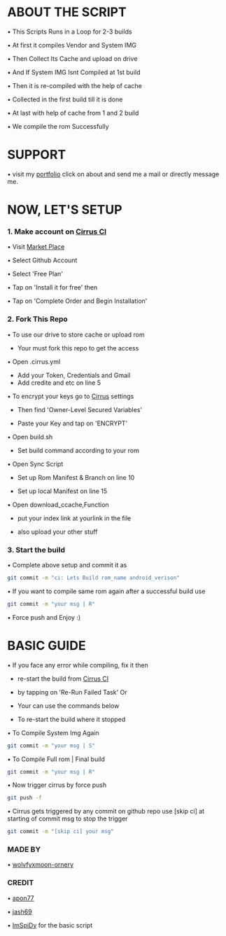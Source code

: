 # ABOUT THE SCRIPT

• This Scripts Runs in a Loop for 2-3 builds

• At first it compiles Vendor and System IMG

• Then Collect Its Cache and upload on drive

• And If System IMG Isnt Compiled at 1st build

• Then it is re-compiled with the help of cache

• Collected in the first build till it is done

• At last with help of cache from 1 and 2 build

• We compile the rom Successfully


# SUPPORT 

• visit my [portfolio](https://wolvfyxmoon-ornery.github.io) click on about and send me a mail or directly message me.

# NOW, LET'S SETUP

### 1. Make account on [Cirrus CI](https://cirrus-ci.com/)

• Visit [Market Place](https://github.com/marketplace/cirrus-ci)

• Select Github Account

• Select 'Free Plan'

• Tap on 'Install it for free' then

• Tap on 'Complete Order and Begin Installation'

### 2. Fork This Repo

• To use our drive to store cache or upload rom
  - Your must fork this repo to get the access

• Open .cirrus.yml

  - Add your Token, Credentials and Gmail
  - Add credite and etc on line 5

• To encrypt your keys go to [Cirrus](https://cirrus-ci.com/) settings
  
  - Then find 'Owner-Level Secured Variables'
  
  - Paste your Key and tap on 'ENCRYPT'

• Open build.sh
  
  - Set build command according to your rom
  
• Open Sync Script

  - Set up Rom Manifest & Branch on line 10

  - Set up local Manifest on line 15

• Open download_ccache,Function
  
  - put your index link at yourlink in the file

  - also upload your other stuff
   
  
### 3. Start the build

• Complete above setup and commit it as
````bash
git commit -m "ci: Lets Build rom_name android_verison"
````
• If you want to compile same rom again after a successful build use
````bash
git commit -m "your msg | R"
````
• Force push and Enjoy :)


# BASIC GUIDE

• If you face any error while compiling, fix it then

  - re-start the build from [Cirrus CI](https://cirrus-ci.com/)
 
  - by tapping on 'Re-Run Failed Task' Or
 
  - Your can use the commands below 
 
  - To re-start the build where it stopped

• To Compile System Img Again
````bash
git commit -m "your msg | S"
````
• To Compile Full rom | Final build
````bash
git commit -m "your msg | R"
````
• Now trigger cirrus by force push
````bash
git push -f
````
• Cirrus gets triggered by any commit on github repo use [skip ci] at starting of commit msg to stop the trigger
````bash
git commit -m "[skip ci] your msg"
````


### MADE BY
• [wolvfyxmoon-ornery](https://github.com/wolvfyxmoon-ornery)

### CREDIT
• [apon77](https://github.com/apon77)

• [jash69](https://github.com/jash69)

• [ImSpiDy](https://github.com/ImSpiDy) for the basic script

 
